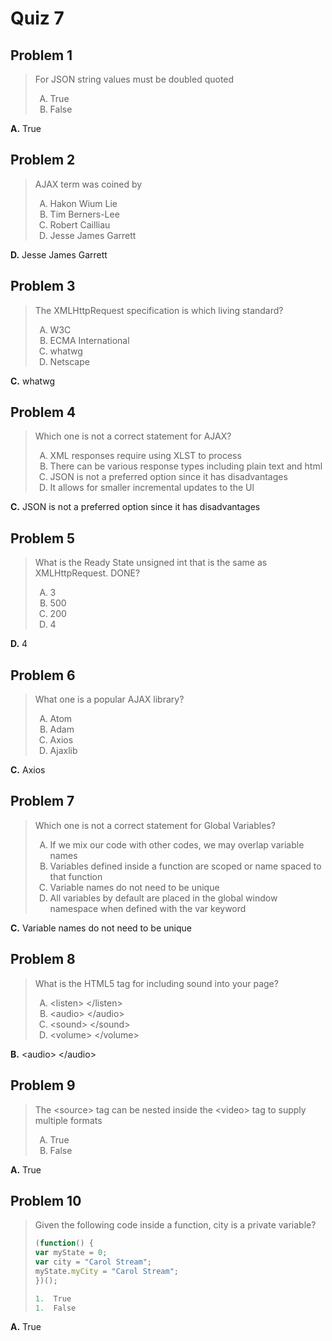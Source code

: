 <style type="text/css">ol { list-style-type: upper-alpha; }</style>

# Quiz 7

## Problem 1

> For JSON string values must be doubled quoted
>
> 1.  True
> 1.  False

**A.** True

## Problem 2

> AJAX term was coined by
>
> 1.  Hakon Wium Lie
> 1.  Tim Berners-Lee
> 1.  Robert Cailliau
> 1.  Jesse James Garrett

**D.** Jesse James Garrett

## Problem 3

> The XMLHttpRequest specification is which living standard?
>
> 1.  W3C
> 1.  ECMA International
> 1.  whatwg
> 1.  Netscape

**C.** whatwg

## Problem 4

> Which one is not a correct statement for AJAX?
>
> 1.  XML responses require using XLST to process
> 1.  There can be various response types including plain text and html
> 1.  JSON is not a preferred option since it has disadvantages
> 1.  It allows for smaller incremental updates to the Ul

**C.** JSON is not a preferred option since it has disadvantages

## Problem 5

> What is the Ready State unsigned int that is the same as XMLHttpRequest. DONE?
>
> 1.  3
> 1.  500
> 1.  200
> 1.  4

**D.** 4

## Problem 6

> What one is a popular AJAX library?
>
> 1.  Atom
> 1.  Adam
> 1.  Axios
> 1.  Ajaxlib

**C.** Axios

## Problem 7

> Which one is not a correct statement for Global Variables?
>
> 1.  If we mix our code with other codes, we may overlap variable names
> 1.  Variables defined inside a function are scoped or name spaced to that
      function
> 1.  Variable names do not need to be unique
> 1.  All variables by default are placed in the global window namespace when
      defined with the var keyword

**C.** Variable names do not need to be unique

## Problem 8

> What is the HTML5 tag for including sound into your page?
>
> 1.  &lt;listen&gt; &lt;/listen&gt;
> 1.  &lt;audio&gt; &lt;/audio&gt;
> 1.  &lt;sound&gt; &lt;/sound&gt;
> 1.  &lt;volume&gt; &lt;/volume&gt;

**B.** &lt;audio&gt; &lt;/audio&gt;

## Problem 9

> The &lt;source&gt; tag can be nested inside the &lt;video&gt; tag to supply
  multiple formats
>
> 1.  True
> 1.  False

**A.** True

## Problem 10

> Given the following code inside a function, city is a private variable?
>
> ```js
> (function() {
> var myState = 0;
> var city = "Carol Stream";
> myState.myCity = "Carol Stream";
> })();
>
> 1.  True
> 1.  False

**A.** True
